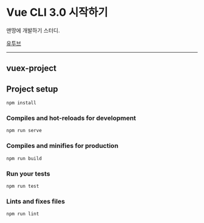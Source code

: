 # Vue CLI 3.0 시작하기
맨땅에 개발하기 스터디.

[유투브](https://www.youtube.com/playlist?list=PLZzSdj89sCN292abcbI3utND8pA1T1OyB)

------
## vuex-project

## Project setup
```
npm install
```

### Compiles and hot-reloads for development
```
npm run serve
```

### Compiles and minifies for production
```
npm run build
```

### Run your tests
```
npm run test
```

### Lints and fixes files
```
npm run lint
```
